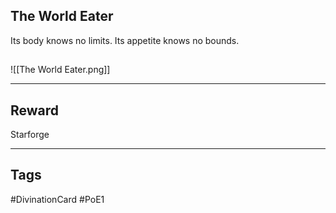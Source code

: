 ## The World Eater
Its body knows no limits. Its appetite knows no bounds.
## 
![[The World Eater.png]]

---
## Reward
Starforge

---
## Tags
#DivinationCard
#PoE1